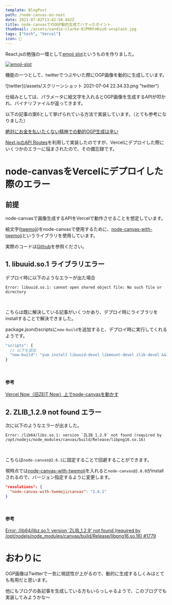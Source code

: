 ```yaml
---
template: BlogPost
path: /node-canvas-on-next
date: 2021-07-02T13:42:58.842Z
title: node-canvasでのOGP動的生成でハマったポイント
thumbnail: /assets/sandie-clarke-0JPMHlHKos0-unsplash.jpg
tags: ["tech", "Vercel"]
icon: 🎨
---
```

React.jsの勉強の一環として[emoji slot](https://emoji-slot.marusho.io/)というものを作りました。

[![emoji-slot](/assets/IMG_0745.jpg "emoji-slot")](https://emoji-slot.marusho.io/)

機能の一つとして、twitterでつぶやいた際にOGP画像を動的に生成しています。

![twitter](/assets/スクリーンショット 2021-07-04 22.34.33.png "twitter")

仕組みとしては、パラメータに絵文字を入れるとOGP画像を生成するAPIが叩かれ、バイナリファイルが返ってきます。

以下の記事の案6として挙げられている方法で実装しています。（とても参考になりました）

[絶対にお金を払いたくない精神での動的OGP生成は辛い](https://blog.ojisan.io/dynamic-ogp)

[Next.jsのAPI Routes](https://nextjs.org/docs/api-routes/introduction)を利用して実装したのですが、Vercelにデプロイした際にいくつかのエラーに悩まされたので、その備忘録です。

# node-canvasをVercelにデプロイした際のエラー

## 前提

node-canvasで画像生成するAPIをVercelで動作させることを想定しています。

絵文字([twemoji](https://twemoji.twitter.com/))をnode-canvasで使用するために、[node-canvas-with-twemoji](https://www.npmjs.com/package/node-canvas-with-twemoji)というライブラリを使用しています。

実際のコードは[Github](https://github.com/marushosummers/emoji-slot)を参照ください。

## 1. libuuid.so.1 ライブラリエラー

デプロイ時に以下のようなエラーが出た場合

```shell
Error: libuuid.so.1: cannot open shared object file: No such file or directory
```

<br>

こちらは既に解決している記事がいくつかあり、デプロイ時にライブラリをinstallすることで解決できました。

package.jsonのscriptsに`now-build`を追加すると、デプロイ時に実行してくれるようです。

```js
"scripts": {
  // 以下を追加
  "now-build": "yum install libuuid-devel libmount-devel zlib-devel && cp /lib64/{libuuid,libmount,libblkid,libz}.so.1 node_modules/canvas/build/Release/ && yarn build"
}
```

<br>


#### 参考

[Vercel Now（旧ZEIT Now）上でnode-canvasを動かす](https://blanktar.jp/blog/2020/05/node-canvas-on-vercel-now)

## 2. ZLIB_1.2.9 not found エラー

次に以下のようなエラーが出ました。

```shell
Error: /lib64/libz.so.1: version `ZLIB_1.2.9` not found (required by /opt/nodejs/node_modules/canvas/build/Release/libpng16.so.16)
```

<br>

こちらは`node-canvas@2.6.1`に固定することで回避することができます。

現時点では[node-canvas-with-twemoji](https://www.npmjs.com/package/node-canvas-with-twemoji)を入れると`node-canvas@2.8.0`がinstallされるので、バージョン指定するように変更します。

```json
"resolutions": {
  "node-canvas-with-twemoji/canvas": "2.6.1"
}
```

<br>

#### 参考

[Error: /lib64/libz.so.1: version `ZLIB_1.2.9' not found (required by /opt/nodejs/node_modules/canvas/build/Release/libpng16.so.16) #1779](https://github.com/Automattic/node-canvas/issues/1779)

# おわりに

OGP画像はTwitterで一気に視認性が上がるので、動的に生成するしくみはとても有用だと思います。

他にもブログの各記事を生成している方もいらっしゃるようで、このブログでも実装してみようかな〜
